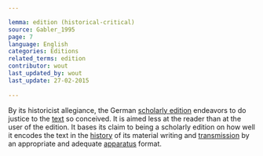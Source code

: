 ```yaml
---

lemma: edition (historical-critical)
source: Gabler_1995
page: 7 
language: English
categories: Editions
related_terms: edition
contributor: wout
last_updated_by: wout
last_update: 27-02-2015
        
---
```


By its historicist allegiance, the German [scholarly edition](editionScholarly.html) endeavors to do justice to the [text](text.html) so conceived. It is aimed less at the reader than at the user of the edition. It bases its claim to being a scholarly edition on how well it encodes the text in the [history](history.html) of its material writing and [transmission](textualTransmission.html) by an appropriate and adequate [apparatus](appratusCritical.html) format.

